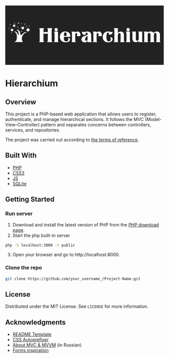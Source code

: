 ![](logo.png)

# Hierarchium

## Overview

This project is a PHP-based web application that allows users to register, authenticate, and manage hierarchical sections. It follows the MVC (Model-View-Controller) pattern and separates concerns between controllers, services, and repositories.

The project was carried out according to [the terms of reference](https://github.com/deepex/sok-task).

## Built With

- [PHP](https://www.php.net/)
- [CSS3](https://developer.mozilla.org/en-US/docs/Web/CSS)
- [JS](https://developer.mozilla.org/en-US/docs/Web/JavaScript)
- [SQLite](https://www.sqlite.org/)

## Getting Started

### Run server

1. Download and install the latest version of PHP from the [PHP download page](https://www.php.net/downloads.php).
2. Start the php built-in server
```sh
php -S localhost:3000 -t public
```
3. Open your browser and go to http://localhost:8000.

### Clone the repo

```sh
git clone https://github.com/your_username_/Project-Name.git
```


## License

Distributed under the MIT License. See `LICENSE` for more information.

## Acknowledgments

* [README Template](https://github.com/othneildrew/Best-README-Template)
* [CSS Autoprefixer](https://autoprefixer.github.io/)
* [About MVC & MVVM](https://www.youtube.com/watch?v=X85soC5evw0) (in Russian)
* [Forms inspiration](https://colorlib.com/wp/html5-and-css3-login-forms/)